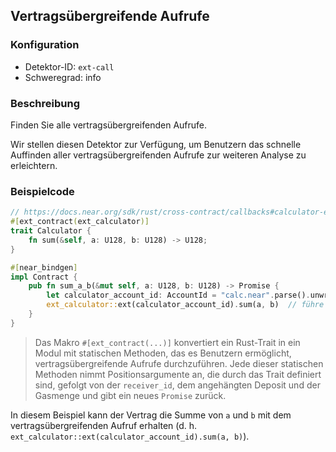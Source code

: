 
## Vertragsübergreifende Aufrufe

### Konfiguration

* Detektor-ID: `ext-call`
* Schweregrad: info

### Beschreibung

Finden Sie alle vertragsübergreifenden Aufrufe.

Wir stellen diesen Detektor zur Verfügung, um Benutzern das schnelle Auffinden aller vertragsübergreifenden Aufrufe zur weiteren Analyse zu erleichtern.

### Beispielcode

```rust
// https://docs.near.org/sdk/rust/cross-contract/callbacks#calculator-example
#[ext_contract(ext_calculator)]
trait Calculator {
    fn sum(&self, a: U128, b: U128) -> U128;
}

#[near_bindgen]
impl Contract {
    pub fn sum_a_b(&mut self, a: U128, b: U128) -> Promise {
        let calculator_account_id: AccountId = "calc.near".parse().unwrap();
        ext_calculator::ext(calculator_account_id).sum(a, b)  // führe sum(a, b) auf entferntem Vertrag aus
    }
}
```

> Das Makro `#[ext_contract(...)]` konvertiert ein Rust-Trait in ein Modul mit statischen Methoden, das es Benutzern ermöglicht, vertragsübergreifende Aufrufe durchzuführen. Jede dieser statischen Methoden nimmt Positionsargumente an, die durch das Trait definiert sind, gefolgt von der `receiver_id`, dem angehängten Deposit und der Gasmenge und gibt ein neues `Promise` zurück.

In diesem Beispiel kann der Vertrag die Summe von `a` und `b` mit dem vertragsübergreifenden Aufruf erhalten (d. h. `ext_calculator::ext(calculator_account_id).sum(a, b)`).
